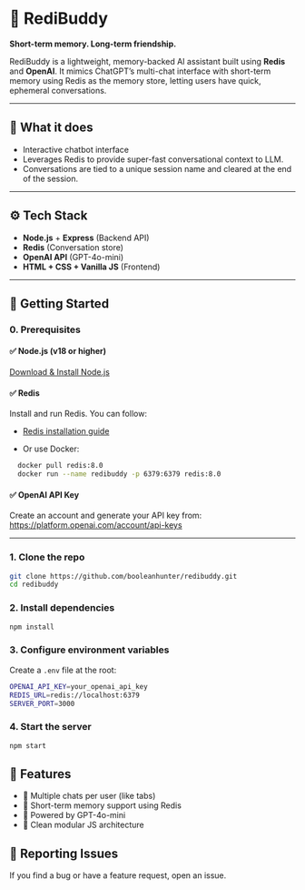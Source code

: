# 🤖 RediBuddy

**Short-term memory. Long-term friendship.**

RediBuddy is a lightweight, memory-backed AI assistant built using **Redis** and **OpenAI**. It mimics ChatGPT’s multi-chat interface with short-term memory using Redis as the memory store, letting users have quick, ephemeral conversations.

---

## 🧠 What it does

- Interactive chatbot interface
- Leverages Redis to provide super-fast conversational context to LLM.
- Conversations are tied to a unique session name and cleared at the end of the session.

---

## ⚙️ Tech Stack

- **Node.js** + **Express** (Backend API)
- **Redis** (Conversation store)
- **OpenAI API** (GPT-4o-mini)
- **HTML + CSS + Vanilla JS** (Frontend)

---

## 🚀 Getting Started

### 0. Prerequisites

#### ✅ Node.js (v18 or higher)

[Download & Install Node.js](https://nodejs.org/)

#### ✅ Redis

Install and run Redis. You can follow:

- [Redis installation guide](https://redis.io/docs/getting-started/installation/)

- Or use Docker:

```bash
  docker pull redis:8.0
  docker run --name redibuddy -p 6379:6379 redis:8.0
```

#### ✅ OpenAI API Key

Create an account and generate your API key from: https://platform.openai.com/account/api-keys

---

### 1. Clone the repo

```bash
git clone https://github.com/booleanhunter/redibuddy.git
cd redibuddy
```

### 2. Install dependencies

```bash
npm install
```

### 3. Configure environment variables

Create a `.env` file at the root:

```bash
OPENAI_API_KEY=your_openai_api_key
REDIS_URL=redis://localhost:6379
SERVER_PORT=3000
```

### 4. Start the server

```bash
npm start
```

## 🧪 Features

- 🔁 Multiple chats per user (like tabs)
- 🧠 Short-term memory support using Redis
- 🤖 Powered by GPT-4o-mini
- 🧩 Clean modular JS architecture

## 🐞 Reporting Issues

If you find a bug or have a feature request, open an issue.